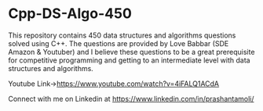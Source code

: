 # Cpp-DS-Algo-450
This repository contains 450 data structures and algorithms questions solved using C++. 
The questions are provided by Love Babbar (SDE Amazon &amp; Youtuber) and I believe these questions to be a great prerequisite for competitive programming and getting to an intermediate level with data structures and algorithms. 

Youtube Link->https://www.youtube.com/watch?v=4iFALQ1ACdA

Connect with me on Linkedin at https://www.linkedin.com/in/prashantamoli/
